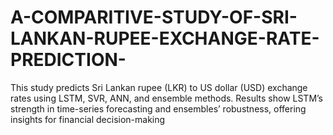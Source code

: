 # A-COMPARITIVE-STUDY-OF-SRI-LANKAN-RUPEE-EXCHANGE-RATE-PREDICTION-
This study predicts Sri Lankan rupee (LKR) to US dollar (USD) exchange rates using LSTM, SVR, ANN, and ensemble methods. Results show LSTM’s strength in time-series forecasting and ensembles’ robustness, offering insights for financial decision-making
